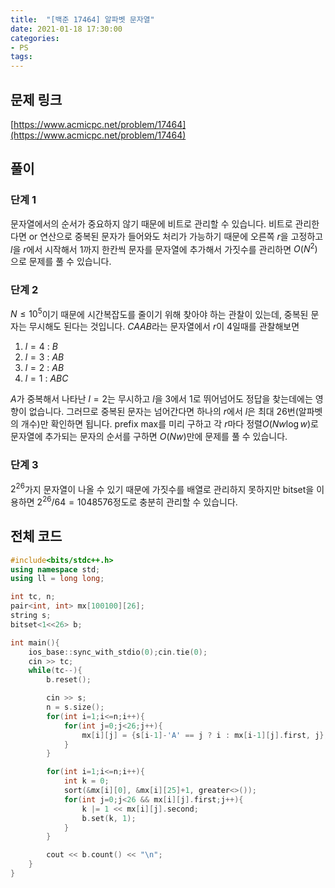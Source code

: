 ```yaml
---
title:  "[백준 17464] 알파벳 문자열"
date: 2021-01-18 17:30:00
categories: 
- PS
tags:
---
```


## 문제 링크
[https://www.acmicpc.net/problem/17464](https://www.acmicpc.net/problem/17464)

## 풀이

### 단계 1

문자열에서의 순서가 중요하지 않기 때문에 비트로 관리할 수 있습니다. 비트로 관리한다면 or 연산으로 중복된 문자가 들어와도 처리가 가능하기 때문에 오른쪽 $r$을 고정하고 $l$을 $r$에서 시작해서 $1$까지 한칸씩 문자를 문자열에 추가해서 가짓수를 관리하면 $O(N^2)$으로 문제를 풀 수 있습니다. 

### 단계 2

$N≤10^5$이기 때문에 시간복잡도를 줄이기 위해 찾아야 하는 관찰이 있는데, 중복된 문자는 무시해도 된다는 것입니다. $CAAB$라는 문자열에서 $r$이 $4$일때를 관찰해보면 

1. $l=4$ : $B$
2. $l=3$ : $AB$
3. $l=2$ : $AB$
4. $l=1$ : $ABC$

$A$가 중복해서 나타난 $l=2$는 무시하고 $l$을 $3$에서 $1$로 뛰어넘어도 정답을 찾는데에는 영향이 없습니다. 그러므로 중복된 문자는 넘어간다면 하나의 $r$에서 $l$은 최대 $26$번(알파벳의 개수)만 확인하면 됩니다. prefix max를 미리 구하고 각 $r$마다 정렬$O(Nw \log w)$로 문자열에 추가되는 문자의 순서를 구하면 $O(Nw)$만에 문제를 풀 수 있습니다.

### 단계 3

$2^{26}$가지 문자열이 나올 수 있기 때문에 가짓수를 배열로 관리하지 못하지만 bitset을 이용하면 $2^{26}/64 = 1048576$정도로 충분히 관리할 수 있습니다.

## 전체 코드

```cpp
#include<bits/stdc++.h>
using namespace std;
using ll = long long;

int tc, n;
pair<int, int> mx[100100][26];
string s;
bitset<1<<26> b;

int main(){
    ios_base::sync_with_stdio(0);cin.tie(0);
    cin >> tc;
    while(tc--){
        b.reset();

        cin >> s;
        n = s.size();
        for(int i=1;i<=n;i++){
            for(int j=0;j<26;j++){
                mx[i][j] = {s[i-1]-'A' == j ? i : mx[i-1][j].first, j};
            }
        }

        for(int i=1;i<=n;i++){
            int k = 0;
            sort(&mx[i][0], &mx[i][25]+1, greater<>());
            for(int j=0;j<26 && mx[i][j].first;j++){
                k |= 1 << mx[i][j].second;
                b.set(k, 1);
            }
        }

        cout << b.count() << "\n";
    }
}
```
